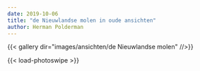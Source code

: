 ```yaml
---
date: 2019-10-06
title: "de Nieuwlandse molen in oude ansichten"
author: Herman Polderman
---
```

{{< gallery dir="images/ansichten/de Nieuwlandse molen" //>}}

{{< load-photoswipe >}}